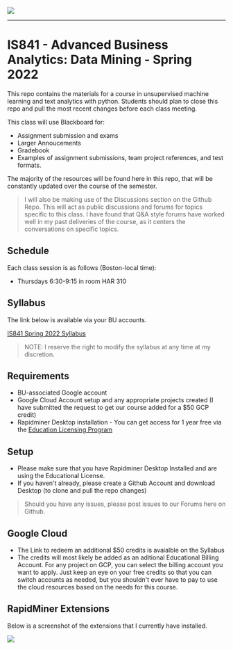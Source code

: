 ![](https://touchmba.com/wp-content/uploads/2017/12/BU-Questrom.png)

---

# IS841 - Advanced Business Analytics: Data Mining - Spring 2022

This repo contains the materials for a course in unsupervised machine learning and text analytics with python.  Students should plan to close this repo and pull the most recent changes before each class meeting.

This class will use Blackboard for:

- Assignment submission and exams
- Larger Annoucements
- Gradebook
- Examples of assignment submissions, team project references, and test formats.

The majority of the resources will be found here in this repo, that will be constantly updated over the course of the semester.  

> I will also be making use of the Discussions section on the Github Repo.  This will act as public discussions and forums for topics specific to this class. I have found that Q&A style forums have worked well in my past deliveries of the course, as it centers the conversations on specific topics.



## Schedule

Each class session is as follows (Boston-local time):

- Thursdays 6:30-9:15 in room HAR 310


## Syllabus

The link below is available via your BU accounts.

[IS841 Spring 2022 Syllabus](https://docs.google.com/document/d/e/2PACX-1vTHtfR9TXBBmMvD0u7i8jp-ezKI4nV04Z_nXEKEOUqj3KgGPidwYpKhQlHRgXJX-4bJWc3CQGBfE0uX/pub)

> NOTE: I reserve the right to modify the syllabus at any time at my discretion.


## Requirements

- BU-associated Google account
- Google Cloud Account setup and any appropriate projects created (I have submitted the request to get our course added for a $50 GCP credit)
- Rapidminer Desktop installation - You can get access for 1 year free via the [Education Licensing Program](https://rapidminer.com/educational-program/)

## Setup

- Please make sure that you have Rapidminer Desktop Installed and are using the Educational License.  
- If you haven't already, please create a Github Account and download Desktop (to clone and pull the repo changes)

> Should you have any issues, please post issues to our Forums here on Github.  

## Google Cloud

- The Link to redeem an additional $50 credits is avaialble on the Syllabus
- The credits will most likely be added as an aditional Educational Billing Account.  For any project on GCP, you can select the billing account you want to apply. Just keep an eye on your free credits so that you can switch accounts as needed, but you shouldn't ever have to pay to use the cloud resources based on the needs for this course.  


## RapidMiner Extensions

Below is a screenshot of the extensions that I currently have installed.  

![](https://snipboard.io/CO5gQu.jpg)

